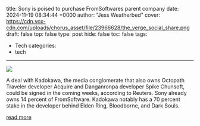 title: Sony is poised to purchase FromSoftwares parent company
date: 2024-11-19 08:34:44 +0000
author: "Jess Weatherbed"
cover: https://cdn.vox-cdn.com/uploads/chorus_asset/file/23966628/the_verge_social_share.png
draft: false
top: false
type: post
hide: false
toc: false
tags:
  - Tech
categories:
  - tech
---

![](https://cdn.vox-cdn.com/uploads/chorus_asset/file/23966628/the_verge_social_share.png)

A deal with Kadokawa, the media conglomerate that also owns Octopath Traveler developer Acquire and Danganronpa developer Spike Chunsoft, could be signed in the coming weeks, according to Reuters. Sony already owns 14 percent of FromSoftware. Kadokawa notably has a 70 percent stake in the developer behind Elden Ring, Bloodborne, and Dark Souls.

[read more](https://www.theverge.com/2024/11/19/24300418/sony-is-poised-to-purchase-fromsoftwares-parent-company)
